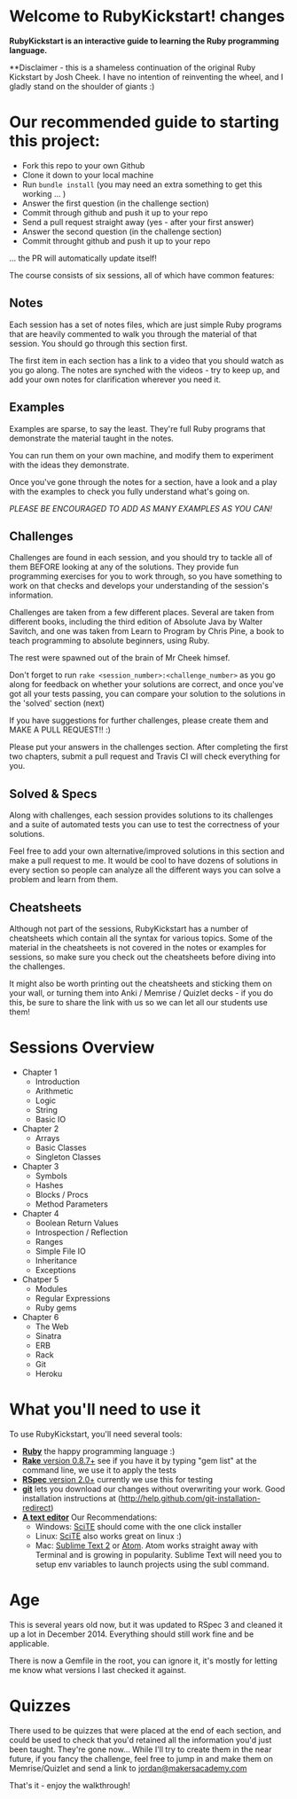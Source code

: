 Welcome to RubyKickstart! changes
=========================

**RubyKickstart is an interactive guide to learning the Ruby programming language.**

**Disclaimer - this is a shameless continuation of the original Ruby Kickstart by Josh Cheek. I have no intention of reinventing the wheel, and I gladly stand on the shoulder of giants :)

Our recommended guide to starting this project:
============

* Fork this repo to your own Github
* Clone it down to your local machine
* Run `bundle install` (you may need an extra something to get this working ... )
* Answer the first question (in the challenge section)
* Commit through github and push it up to your repo
* Send a pull request straight away (yes - after your first answer)
* Answer the second question (in the challenge section)
* Commit throught github and push it up to your repo

... the PR will automatically update itself! 

The course consists of six sessions, all of which have common features:

  **Notes**
  ---------
  Each session has a set of notes files, which are just simple Ruby programs that are heavily commented to walk you through the material of that session. You should go through this section first.

  The first item in each section has a link to a video that you should watch as you go along. The notes are synched with the videos - try to keep up, and add your own notes for clarification wherever you need it.

  **Examples**
  ------------
  Examples are sparse, to say the least. They're full Ruby programs that demonstrate the material taught in the notes.

  You can run them on your own machine, and modify them to experiment with the ideas they demonstrate.

  Once you've gone through the notes for a section, have a look and a play with the examples to check you fully understand what's going on.

  *PLEASE BE ENCOURAGED TO ADD AS MANY EXAMPLES AS YOU CAN!*

  **Challenges**
  --------------
  Challenges are found in each session, and you should try to tackle all of them BEFORE looking at any of the solutions. They provide fun programming exercises for you to work through, so you have something to work on that checks and develops your understanding of the session's information.

  Challenges are taken from a few different places. Several are taken from different books, including the third edition of Absolute Java by Walter Savitch, and one was taken from Learn to Program by Chris Pine, a book to teach programming to absolute beginners, using Ruby.

  The rest were spawned out of the brain of Mr Cheek himsef.


  Don't forget to run `rake <session_number>:<challenge_number>` as you go along for feedback on whether your solutions are correct, and once you've got all your tests passing, you can compare your solution to the solutions in the 'solved' section (next)

  If you have suggestions for further challenges, please create them and MAKE A PULL REQUEST!! :)
  
  Please put your answers in the challenges section. After completing the first two chapters, submit a pull request and Travis CI will check everything for you. 

  **Solved & Specs**
  -------------------
  Along with challenges, each session provides solutions to its challenges and
  a suite of automated tests you can use to test the correctness of your solutions.

  Feel free to add your own alternative/improved solutions in this section and make a pull request to me. It would be cool to have dozens of solutions in every section so people can analyze all the different ways you can solve a problem and learn from them.

  **Cheatsheets**
  ---------------
  Although not part of the sessions, RubyKickstart has a number of cheatsheets which contain all the syntax for various topics. Some of the material in the cheatsheets is not covered in the notes or examples for sessions, so make sure you check out the cheatsheets before diving into the challenges.

  It might also be worth printing out the cheatsheets and sticking them on your wall, or turning them into Anki / Memrise / Quizlet decks - if you do this, be sure to share the link with us so we can let all our students use them!


Sessions Overview
========

- Chapter 1
    * Introduction
    * Arithmetic
    * Logic
    * String
    * Basic IO
- Chapter 2
    * Arrays
    * Basic Classes
    * Singleton Classes
- Chapter 3
    * Symbols
    * Hashes
    * Blocks / Procs
    * Method Parameters
- Chapter 4
    * Boolean Return Values
    * Introspection / Reflection
    * Ranges
    * Simple File IO
    * Inheritance
    * Exceptions
- Chatper 5
    * Modules
    * Regular Expressions
    * Ruby gems
- Chapter 6
    * The Web
    * Sinatra
    * ERB
    * Rack
    * Git
    * Heroku


What you'll need to use it
==========================

 To use RubyKickstart, you'll need several tools:

   - [**Ruby**](http://www.ruby-lang.org/en/) the happy programming language :)
   - [**Rake** version 0.8.7+](http://rubygems.org/gems/rake) see if you have it by typing "gem list" at the command line, we use it to apply the tests
   - [**RSpec** version 2.0+](http://rubygems.org/gems/rspec) currently we use this for testing
   - [**git**](http://help.github.com/git-installation-redirect) lets you download our changes without overwriting your work. Good installation instructions at (http://help.github.com/git-installation-redirect)
   - [**A text editor**](http://texteditors.org/cgi-bin/wiki.pl) Our Recommendations:
     * Windows: [SciTE](http://www.scintilla.org/SciTE.html) should come with the one click installer
     * Linux: [SciTE](http://www.scintilla.org/SciTE.html) also works great on linux :)
     * Mac: [Sublime Text 2](http://www.sublimetext.com/2) or [Atom](https://atom.io/). Atom works straight away with Terminal and is growing in popularity. Sublime Text will need you to setup env variables to launch projects using the subl command.

Age
===

This is several years old now, but it was updated to RSpec 3 and cleaned it up a lot
in December 2014. Everything should still work fine and be applicable.

There is now a Gemfile in the root, you can ignore it, it's mostly for letting me
know what versions I last checked it against.


Quizzes
===

There used to be quizzes that were placed at the end of each section, and could be used to check that you'd retained all the information you'd just been taught. They're gone now... While I'll try to create them in the near future, if you fancy the challenge, feel free to jump in and make them on Memrise/Quizlet and send a link to jordan@makersacademy.com

That's it - enjoy the walkthrough!
